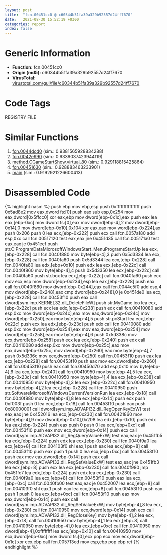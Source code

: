 ```yaml
---
layout: post
title:  "fcn.00451cc0 @ c60344b51fa39a329b92557d24ff7670"
date:   2021-08-30 15:52:19 +0300
categories: report
index: false
---
```


# Generic Information
- **Function:** fcn.00451cc0
- **Origin (md5):** c60344b51fa39a329b92557d24ff7670
- **VirusTotal:** [virustotal.com/gui/file/c60344b51fa39a329b92557d24ff7670][virustotal_ref]

# Code Tags
<span class="tag" id="REGISTRY">REGISTRY</span>
<span class="tag" id="FILE">FILE</span>


# Similar Functions

1. [fcn.0044dcd0][similar_1_ref] (sim.: 0.9381565928834288)
2. [fcn.0042e990][similar_2_ref] (sim.: 0.9339037423944119)
3. [method.CGameStartShow.virtual\_80][similar_3_ref] (sim.: 0.929118815425864)
4. [fcn.00451630][similar_4_ref] (sim.: 0.928883463233901)
5. [main][similar_5_ref] (sim.: 0.9192921226600413)


# Disassembled Code

{% highlight nasm %}
push ebp
mov ebp,esp
push 0xffffffffffffffff
push 0x5ad8e2
mov eax,dword fs:[0]
push eax
sub esp,0x254
mov eax,dword[0x5ffcc0]
xor eax,ebp
mov dword[ebp-0x1c],eax
push eax
lea eax,[ebp-0xc]
mov dword fs:[0],eax
mov dword[ebp-4],2
mov dword[ebp-0x14],0
mov dword[ebp-0x10],0x104
xor eax,eax
mov word[ebp-0x224],ax
push 0x206
push 0
lea ecx,[ebp-0x222]
push ecx
call fcn.0057a180
add esp,0xc
call fcn.00517120
test eax,eax
jne 0x451d35
call fcn.005171a0
test eax,eax
je 0x451eef
push str.C:ProgramDataMicrosoftWindowsStart_MenuProgramsStartUp
lea ecx,[ebp-0x228]
call fcn.0040f880
mov byte[ebp-4],3
push 0x5d3334
lea ecx,[ebp-0x228]
call fcn.0040fa60
push 0x5d3344
lea ecx,[ebp-0x228]
call fcn.0040fa60
lea edx,[ebp+0x10]
push edx
lea ecx,[ebp-0x22c]
call fcn.0040f860
mov byte[ebp-4],4
push 0x5d3350
lea ecx,[ebp-0x22c]
call fcn.0040fa60
push str.box
lea ecx,[ebp-0x22c]
call fcn.0040fa60
push ecx
mov ecx,esp
mov dword[ebp-0x234],esp
lea eax,[ebp-0x228]
push eax
call fcn.0040f860
mov dword[ebp-0x244],eax
call fcn.0044e5f0
add esp,4
mov dword[ebp-0x248],eax
cmp dword[ebp-0x248],0
je 0x451de0
lea ecx,[ebp-0x228]
call fcn.00453f10
push eax
call dword[sym.imp.KERNEL32.dll_DeleteFileW]
push str.MyGame.ico
lea ecx,[ebp-0x22c]
push ecx
lea edx,[ebp-0x238]
push edx
call fcn.00410080
add esp,0xc
mov dword[ebp-0x24c],eax
mov eax,dword[ebp-0x24c]
mov dword[ebp-0x250],eax
mov byte[ebp-4],5
push str.pcStart
lea ecx,[ebp-0x22c]
push ecx
lea edx,[ebp-0x23c]
push edx
call fcn.00410080
add esp,0xc
mov dword[ebp-0x254],eax
mov eax,dword[ebp-0x254]
mov dword[ebp-0x258],eax
mov byte[ebp-4],6
push 0x5d338c
mov ecx,dword[ebp-0x258]
push ecx
lea edx,[ebp-0x240]
push edx
call fcn.00410080
add esp,0xc
mov dword[ebp-0x25c],eax
mov eax,dword[ebp-0x25c]
mov dword[ebp-0x260],eax
mov byte[ebp-4],7
push 0x5d336c
mov ecx,dword[ebp-0x250]
call fcn.00453f10
push eax
lea ecx,[ebp-0x228]
call fcn.00453f10
push eax
mov ecx,dword[ebp-0x260]
call fcn.00453f10
push eax
call fcn.00450d70
add esp,0x10
mov byte[ebp-4],6
lea ecx,[ebp-0x240]
call fcn.00410950
mov byte[ebp-4],5
lea ecx,[ebp-0x23c]
call fcn.00410950
mov byte[ebp-4],4
lea ecx,[ebp-0x238]
call fcn.00410950
mov byte[ebp-4],3
lea ecx,[ebp-0x22c]
call fcn.00410950
mov byte[ebp-4],2
lea ecx,[ebp-0x228]
call fcn.00410950
push str.SoftwareMicrosoftWindowsCurrentVersionRun
lea ecx,[ebp-0x18]
call fcn.0040f880
mov byte[ebp-4],8
lea ecx,[ebp-0x14]
push ecx
push 0xf003f
push 0
lea ecx,[ebp-0x18]
call fcn.00453f10
push eax
push 0x80000001
call dword[sym.imp.ADVAPI32.dll_RegOpenKeyExW]
test eax,eax
jne 0x452016
lea ecx,[ebp-0x230]
call fcn.00421860
mov byte[ebp-4],9
mov dword[ebp-0x10],0x208
lea edx,[ebp-0x10]
push edx
lea eax,[ebp-0x224]
push eax
push 0
push 0
lea ecx,[ebp+0xc]
call fcn.00453f10
push eax
mov ecx,dword[ebp-0x14]
push ecx
call dword[sym.imp.ADVAPI32.dll_RegQueryValueExW]
test eax,eax
je 0x451fb5
lea edx,[ebp-0x224]
push edx
lea ecx,[ebp-0x230]
call fcn.0040f9a0
lea ecx,[ebp+8]
call fcn.004103f0
shl eax,1
push eax
lea ecx,[ebp+8]
call fcn.00453f10
push eax
push 1
push 0
lea ecx,[ebp+0xc]
call fcn.00453f10
push eax
mov eax,dword[ebp-0x14]
push eax
call dword[sym.imp.ADVAPI32.dll_RegSetValueExW]
test eax,eax
jne 0x451fb3
lea ecx,[ebp+8]
push ecx
lea ecx,[ebp-0x230]
call fcn.0040f980
jmp 0x451fc7
lea edx,[ebp-0x224]
push edx
lea ecx,[ebp-0x230]
call fcn.0040f9a0
lea ecx,[ebp+8]
call fcn.00453f10
push eax
lea ecx,[ebp+0xc]
call fcn.0040fb00
test eax,eax
je 0x452007
lea ecx,[ebp+8]
call fcn.004103f0
shl eax,1
push eax
lea ecx,[ebp+8]
call fcn.00453f10
push eax
push 1
push 0
lea ecx,[ebp+0xc]
call fcn.00453f10
push eax
mov eax,dword[ebp-0x14]
push eax
call dword[sym.imp.ADVAPI32.dll_RegSetValueExW]
mov byte[ebp-4],8
lea ecx,[ebp-0x230]
call fcn.00410950
mov ecx,dword[ebp-0x14]
push ecx
call dword[sym.imp.ADVAPI32.dll_RegCloseKey]
mov byte[ebp-4],2
lea ecx,[ebp-0x18]
call fcn.00410950
mov byte[ebp-4],1
lea ecx,[ebp+8]
call fcn.00410950
mov byte[ebp-4],0
lea ecx,[ebp+0xc]
call fcn.00410950
mov dword[ebp-4],0xffffffff
lea ecx,[ebp+0x10]
call fcn.00410950
mov ecx,dword[ebp-0xc]
mov dword fs:[0],ecx
pop ecx
mov ecx,dword[ebp-0x1c]
xor ecx,ebp
call fcn.005713ed
mov esp,ebp
pop ebp
ret
{% endhighlight %}


[similar_1_ref]: /report/fcn.0044dcd0@c60344b51fa39a329b92557d24ff7670
[similar_2_ref]: /report/fcn.0042e990@279a61b1e76da49531f1f16fd1102a2d
[similar_3_ref]: /report/method.CGameStartShow.virtual_80@c60344b51fa39a329b92557d24ff7670
[similar_4_ref]: /report/fcn.00451630@279a61b1e76da49531f1f16fd1102a2d
[similar_5_ref]: /report/main@597d9ee507d1b2a81775aa98c4a2271a
[virustotal_ref]: https://www.virustotal.com/gui/file/c60344b51fa39a329b92557d24ff7670